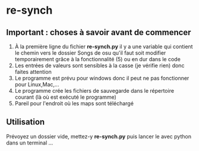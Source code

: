 # re-synch
## Important : choses à savoir avant de commencer
1. À la première ligne du fichier __re-synch.py__ il y a une variable qui contient le chemin vers le dossier Songs de osu qu'il faut soit modifier temporairement grâce à la fonctionnalité (5) ou en dur dans le code
2. Les entrées de valeurs sont sensibles à la casse (je vérifie rien) donc faites attention
3. Le programme est prévu pour windows donc il peut ne pas fonctionner pour Linux,Mac,...
4. Le programme crée les fichiers de sauvegarde dans le répertoire courant (là où est exécuté le programme)
5. Pareil pour l'endroit où les maps sont téléchargé

## Utilisation
Prévoyez un dossier vide, mettez-y __re-synch.py__ puis lancer le avec python dans un terminal
...
